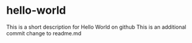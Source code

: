 # hello-world
This is a short description for Hello World on github
This is an additional commit change to readme.md
